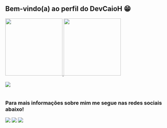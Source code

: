 ## Bem-vindo(a) ao perfil do DevCaioH 😁

 <div>
   <a href="https://github.com/DevCaioH">
    
   <img height="180em" src="https://github-readme-stats.vercel.app/api?username=DevCaioH&show_icons=true&theme=tokyonight&include_all_commits=true"/>
   <img height="180em" src="https://github-readme-stats.vercel.app/api/top-langs/?username=DevCaioH&layout=compact&langs_count=6&theme=tokyonight&github-readme-stats"/>
</div>
    
<div style="display: inline_block"><br>
   <a href="https://skillicons.dev">
    <img src="https://skillicons.dev/icons?i=html,css,bootstrap,js,react,vue,nodejs,ts,angular,git,docker,php,py,discord,vscode,mongodb,mysql&perline=5"/>
  </a>
  

</div>

 
<br>
 
### Para mais informações sobre mim me segue nas redes sociais abaixo!
 
<div> 
  <a href="https://instagram.com/caaiohenrike" target="_blank"><img src="https://img.shields.io/badge/-Instagram-%23E4405F?style=for-the-badge&logo=instagram&logoColor=white" target="_blank"></a>
  <a href = "mailto:caiocontatovagas@gmail.com"><img src="https://img.shields.io/badge/-Gmail-%23333?style=for-the-badge&logo=gmail&logoColor=white" target="_blank"></a>
  <a href="https://www.linkedin.com/in/caiohenriqueantonio" target="_blank"><img src="https://img.shields.io/badge/-LinkedIn-%230077B5?style=for-the-badge&logo=linkedin&logoColor=white" target="_blank"></a>
</div>
